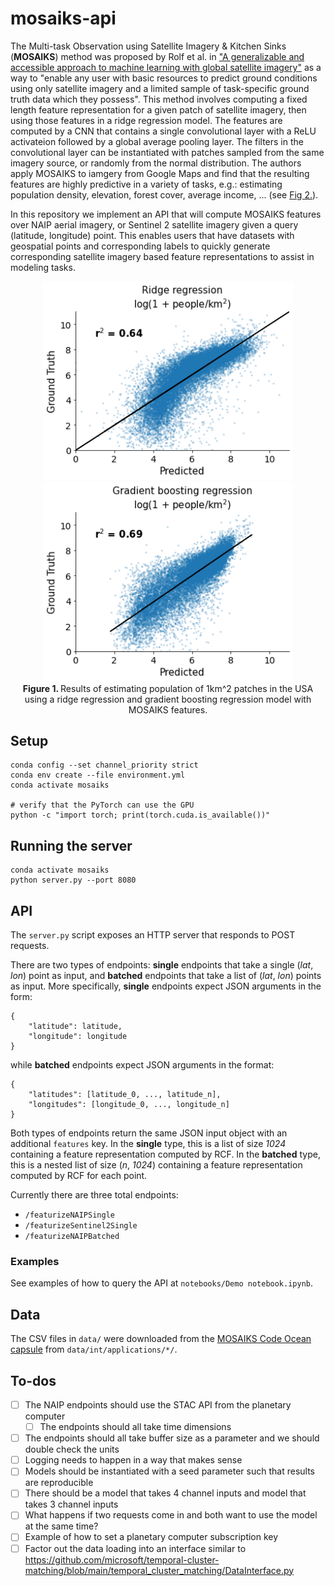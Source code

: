 # mosaiks-api

The Multi-task Observation using Satellite Imagery & Kitchen Sinks (**MOSAIKS**) method was proposed by Rolf et al. in ["A generalizable and accessible approach to machine learning with global satellite imagery"](https://www.nature.com/articles/s41467-021-24638-z) as a way to "enable any user with basic resources to predict ground conditions using only satellite imagery and a limited sample of task-specific ground truth data which they possess". This method involves computing a fixed length feature representation for a given patch of satellite imagery, then using those features in a ridge regression model. The features are computed by a CNN that contains a single convolutional layer with a ReLU activateion followed by a global average pooling layer. The filters in the convolutional layer can be instantiated with patches sampled from the same imagery source, or randomly from the normal distribution. The authors apply MOSAIKS to iamgery from Google Maps and find that the resulting features are highly predictive in a variety of tasks, e.g.: estimating population density, elevation, forest cover, average income, ... (see [Fig 2.](https://www.nature.com/articles/s41467-021-24638-z/figures/2)).

In this repository we implement an API that will compute MOSAIKS features over NAIP aerial imagery, or Sentinel 2 satellite imagery given a query (latitude, longitude) point. This enables users that have datasets with geospatial points and corresponding labels to quickly generate corresponding satellite imagery based feature representations to assist in modeling tasks.

<p align="center">
    <img src="figures/pop_weighted-population-ridge_regression.png" width="400px"><img src="figures/pop_weighted-population-gbr.png" width="400px"><br/>
    <b>Figure 1. </b>Results of estimating population of 1km^2 patches in the USA using a ridge regression and gradient boosting regression model with MOSAIKS features.
</p>


## Setup

```
conda config --set channel_priority strict
conda env create --file environment.yml
conda activate mosaiks

# verify that the PyTorch can use the GPU
python -c "import torch; print(torch.cuda.is_available())"
```


## Running the server

```
conda activate mosaiks
python server.py --port 8080
```


## API

The `server.py` script exposes an HTTP server that responds to POST requests.

There are two types of endpoints: **single** endpoints that take a single (_lat_, _lon_) point as input, and **batched** endpoints that take a list of (_lat_, _lon_) points as input.
More specifically, **single** endpoints expect JSON arguments in the form:
```
{
    "latitude": latitude,
    "longitude": longitude
}
```

while **batched** endpoints expect JSON arguments in the format:
```
{
    "latitudes": [latitude_0, ..., latitude_n],
    "longitudes": [longitude_0, ..., longitude_n]
}
```

Both types of endpoints return the same JSON input object with an additional `features` key.
In the **single** type, this is a list of size _1024_ containing a feature representation computed by RCF.
In the **batched** type, this is a nested list of size (_n_, _1024_) containing a feature representation computed by RCF for each point.


Currently there are three total endpoints:
- `/featurizeNAIPSingle`
- `/featurizeSentinel2Single`
- `/featurizeNAIPBatched`


### Examples

See examples of how to query the API at `notebooks/Demo notebook.ipynb`.


## Data

The CSV files in `data/` were downloaded from the [MOSAIKS Code Ocean capsule](https://codeocean.com/capsule/6456296/tree/v2) from `data/int/applications/*/`.


## To-dos

- [ ] The NAIP endpoints should use the STAC API from the planetary computer
    - [ ] The endpoints should all take time dimensions
- [ ] The endpoints should all take buffer size as a parameter and we should double check the units
- [ ] Logging needs to happen in a way that makes sense
- [ ] Models should be instantiated with a seed parameter such that results are reproducible
- [ ] There should be a model that takes 4 channel inputs and model that takes 3 channel inputs
- [ ] What happens if two requests come in and both want to use the model at the same time?
- [ ] Example of how to set a planetary computer subscription key
- [ ] Factor out the data loading into an interface similar to https://github.com/microsoft/temporal-cluster-matching/blob/main/temporal_cluster_matching/DataInterface.py
